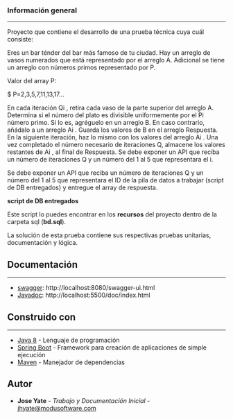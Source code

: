 ### Información general
***
Proyecto que contiene el desarrollo de una prueba técnica cuya cuál consiste:

Eres un bar ténder del bar más famoso de tu ciudad. Hay un arreglo de vasos numerados que está
representado por el arreglo A. Adicional se tiene un arreglo con números primos representado
por P.

Valor del array P:

$ P=2,3,5,7,11,13,17…

En cada iteración Qi , retira cada vaso de la parte superior del arreglo A. Determina si el número
del plato es divisible uniformemente por el Pi número primo. Si lo es, agréguelo en un arreglo B.
En caso contrario, añádalo a un arreglo Ai . Guarda los valores de B en el arreglo Respuesta. En
la siguiente iteración, haz lo mismo con los valores del arreglo Ai . Una vez completado el
número necesario de iteraciones Q, almacene los valores restantes de Ai , al final de Respuesta.
Se debe exponer un API que reciba un número de iteraciones Q y un número del 1 al 5 que
representara el i.

Se debe exponer un API que reciba un número de iteraciones Q y un número del 1 al 5 que
representara el ID de la pila de datos a trabajar (script de DB entregados) y entregue el array de
respuesta.

**script de DB entregados**

Este script lo puedes encontrar en los **recursos** del proyecto dentro de la carpeta sql (**bd.sql**).

La solución de esta prueba contiene sus respectivas pruebas unitarias, documentación y lógica.

## Documentación
***
* [swagger](https://swagger.io/): http://localhost:8080/swagger-ui.html 
* [Javadoc](https://docs.oracle.com/javase/8/docs/technotes/tools/windows/javadoc.html): http://localhost:5500/doc/index.html

## Construido con
***
* [Java 8](https://docs.oracle.com/javase/8/docs/api/) - Lenguaje de programación
* [Spring Boot](https://docs.spring.io/spring-boot/docs/current/reference/htmlsingle/#legal) - Framework para creación de aplicaciones de simple ejecución
* [Maven](https://maven.apache.org/) - Manejador de dependencias

## Autor

* **Jose Yate** - *Trabajo y Documentación Inicial* - [jhyate@modusoftware.com](mailto:jhyate@modusoftware.com)
